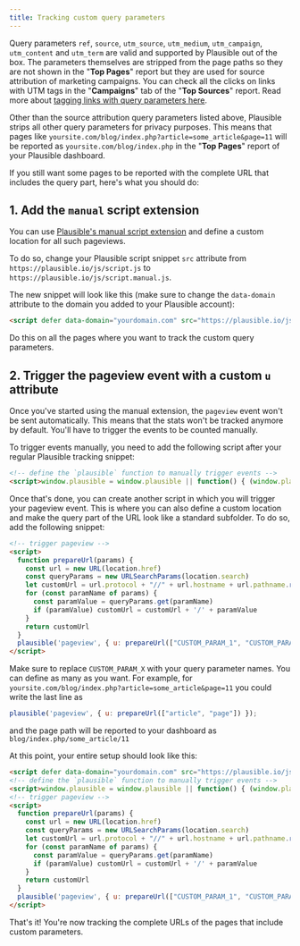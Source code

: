 ```yaml
---
title: Tracking custom query parameters
---
```


Query parameters `ref`, `source`, `utm_source`, `utm_medium`, `utm_campaign`, `utm_content` and `utm_term` are valid and supported by Plausible out of the box. The parameters themselves are stripped from the page paths so they are not shown in the "**Top Pages**" report but they are used for source attribution of  marketing campaigns. You can check all the clicks on links with UTM tags in the "**Campaigns**" tab of the "**Top Sources**" report. Read more about [tagging links with query parameters here](manual-link-tagging.md).

Other than the source attribution query parameters listed above, Plausible strips all other query parameters for privacy purposes. This means that pages like `yoursite.com/blog/index.php?article=some_article&page=11` will be reported as `yoursite.com/blog/index.php` in the "**Top Pages**" report of your Plausible dashboard.

If you still want some pages to be reported with the complete URL that includes the query part, here's what you should do:

## 1. Add the `manual` script extension

You can use [Plausible's manual script extension](script-extensions.md#plausiblemanualjs) and define a custom location for all such pageviews. 

To do so, change your Plausible script snippet `src` attribute from `https://plausible.io/js/script.js` to `https://plausible.io/js/script.manual.js`.

The new snippet will look like this (make sure to change the `data-domain` attribute to the domain you added to your Plausible account):

```html
<script defer data-domain="yourdomain.com" src="https://plausible.io/js/script.manual.js"></script>
```
Do this on all the pages where you want to track the custom query parameters.

## 2. Trigger the pageview event with a custom `u` attribute

Once you've started using the manual extension, the `pageview` event won't be sent automatically. This means that the stats won't be tracked anymore by default. You'll have to trigger the events to be counted manually.

To trigger events manually, you need to add the following script after your regular Plausible tracking snippet:

```html
<!-- define the `plausible` function to manually trigger events -->
<script>window.plausible = window.plausible || function() { (window.plausible.q = window.plausible.q || []).push(arguments) }</script>
```

Once that's done, you can create another script in which you will trigger your pageview event. This is where you can also define a custom location and
make the query part of the URL look like a standard subfolder. To do so, add the following snippet:

```html
<!-- trigger pageview -->
<script>
  function prepareUrl(params) {
    const url = new URL(location.href)
    const queryParams = new URLSearchParams(location.search)
    let customUrl = url.protocol + "//" + url.hostname + url.pathname.replace(/\/$/, '')
    for (const paramName of params) {
      const paramValue = queryParams.get(paramName)
      if (paramValue) customUrl = customUrl + '/' + paramValue
    }
    return customUrl
  }
  plausible('pageview', { u: prepareUrl(["CUSTOM_PARAM_1", "CUSTOM_PARAM_2", ... ]) })
</script>
```
Make sure to replace `CUSTOM_PARAM_X` with your query parameter names. You can define as many as you want.
For example, for `yoursite.com/blog/index.php?article=some_article&page=11` you could write the last line as

```javascript
plausible('pageview', { u: prepareUrl(["article", "page"]) });
```

and the page path will be reported to your dashboard as `blog/index.php/some_article/11`

At this point, your entire setup should look like this:

```html
<script defer data-domain="yourdomain.com" src="https://plausible.io/js/script.manual.js"></script>
<!-- define the `plausible` function to manually trigger events -->
<script>window.plausible = window.plausible || function() { (window.plausible.q = window.plausible.q || []).push(arguments) }</script>
<!-- trigger pageview -->
<script>
  function prepareUrl(params) {
    const url = new URL(location.href)
    const queryParams = new URLSearchParams(location.search)
    let customUrl = url.protocol + "//" + url.hostname + url.pathname.replace(/\/$/, '')
    for (const paramName of params) {
      const paramValue = queryParams.get(paramName)
      if (paramValue) customUrl = customUrl + '/' + paramValue
    }
    return customUrl
  }
  plausible('pageview', { u: prepareUrl(["CUSTOM_PARAM_1", "CUSTOM_PARAM_2", ... ]) })
</script>
```

That's it! You're now tracking the complete URLs of the pages that include custom parameters. 
